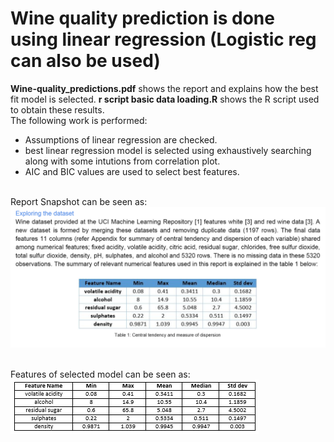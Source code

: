 # Wine quality prediction is done using linear regression (Logistic reg can also be used)

__Wine-quality_predictions.pdf__ shows the report and explains how the best fit model is selected.
__r script basic data loading.R__ shows the R script used to obtain these results.
<br> The following work is performed:

 - Assumptions of linear regression are checked.
 - best linear regression model is selected using exhaustively searching along with some intutions from correlation plot.
 - AIC and BIC values are used to select best features.


<br> Report Snapshot can be seen as:
![Report Glimps: EDA](/images/glimps_of_report.png)

<br> Features of selected model can be seen as:
![Features](/images/features.PNG)

